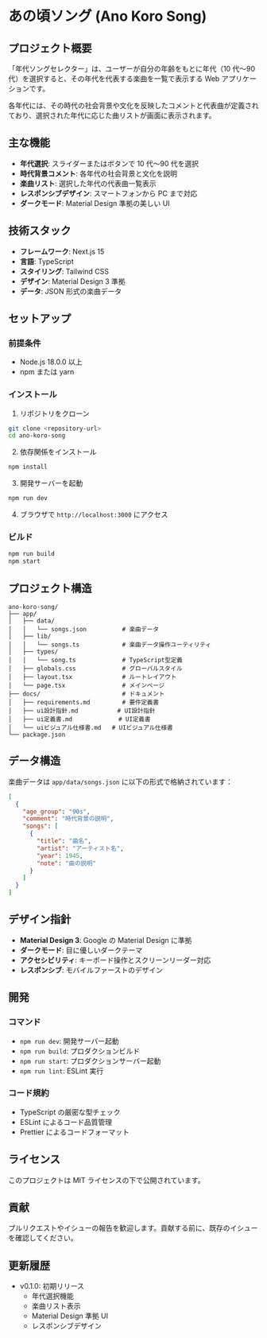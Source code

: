 # あの頃ソング (Ano Koro Song)

## プロジェクト概要

「年代ソングセレクター」は、ユーザーが自分の年齢をもとに年代（10 代〜90 代）を選択すると、その年代を代表する楽曲を一覧で表示する Web アプリケーションです。

各年代には、その時代の社会背景や文化を反映したコメントと代表曲が定義されており、選択された年代に応じた曲リストが画面に表示されます。

## 主な機能

- **年代選択**: スライダーまたはボタンで 10 代〜90 代を選択
- **時代背景コメント**: 各年代の社会背景と文化を説明
- **楽曲リスト**: 選択した年代の代表曲一覧表示
- **レスポンシブデザイン**: スマートフォンから PC まで対応
- **ダークモード**: Material Design 準拠の美しい UI

## 技術スタック

- **フレームワーク**: Next.js 15
- **言語**: TypeScript
- **スタイリング**: Tailwind CSS
- **デザイン**: Material Design 3 準拠
- **データ**: JSON 形式の楽曲データ

## セットアップ

### 前提条件

- Node.js 18.0.0 以上
- npm または yarn

### インストール

1. リポジトリをクローン

```bash
git clone <repository-url>
cd ano-koro-song
```

2. 依存関係をインストール

```bash
npm install
```

3. 開発サーバーを起動

```bash
npm run dev
```

4. ブラウザで `http://localhost:3000` にアクセス

### ビルド

```bash
npm run build
npm start
```

## プロジェクト構造

```
ano-koro-song/
├── app/
│   ├── data/
│   │   └── songs.json          # 楽曲データ
│   ├── lib/
│   │   └── songs.ts            # 楽曲データ操作ユーティリティ
│   ├── types/
│   │   └── song.ts             # TypeScript型定義
│   ├── globals.css             # グローバルスタイル
│   ├── layout.tsx              # ルートレイアウト
│   └── page.tsx                # メインページ
├── docs/                       # ドキュメント
│   ├── requirements.md         # 要件定義書
│   ├── ui設計指針.md           # UI設計指針
│   ├── ui定義書.md             # UI定義書
│   └── uiビジュアル仕様書.md   # UIビジュアル仕様書
└── package.json
```

## データ構造

楽曲データは `app/data/songs.json` に以下の形式で格納されています：

```json
[
  {
    "age_group": "90s",
    "comment": "時代背景の説明",
    "songs": [
      {
        "title": "曲名",
        "artist": "アーティスト名",
        "year": 1945,
        "note": "曲の説明"
      }
    ]
  }
]
```

## デザイン指針

- **Material Design 3**: Google の Material Design に準拠
- **ダークモード**: 目に優しいダークテーマ
- **アクセシビリティ**: キーボード操作とスクリーンリーダー対応
- **レスポンシブ**: モバイルファーストのデザイン

## 開発

### コマンド

- `npm run dev`: 開発サーバー起動
- `npm run build`: プロダクションビルド
- `npm run start`: プロダクションサーバー起動
- `npm run lint`: ESLint 実行

### コード規約

- TypeScript の厳密な型チェック
- ESLint によるコード品質管理
- Prettier によるコードフォーマット

## ライセンス

このプロジェクトは MIT ライセンスの下で公開されています。

## 貢献

プルリクエストやイシューの報告を歓迎します。貢献する前に、既存のイシューを確認してください。

## 更新履歴

- v0.1.0: 初期リリース
  - 年代選択機能
  - 楽曲リスト表示
  - Material Design 準拠 UI
  - レスポンシブデザイン
